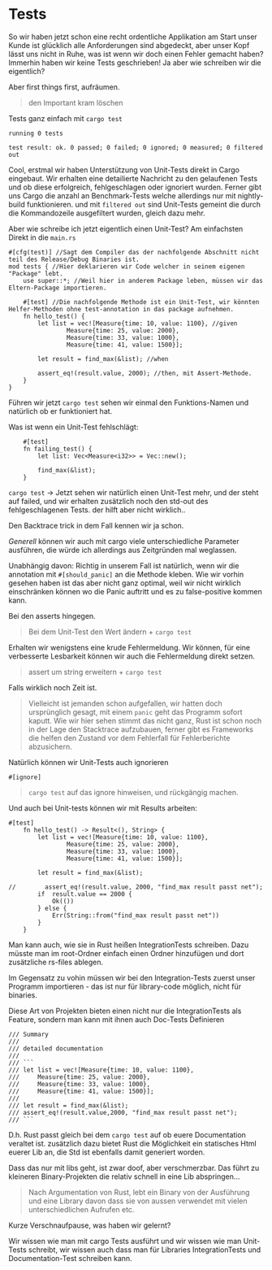 # Tests
So wir haben jetzt schon eine recht ordentliche Applikation am Start unser Kunde ist glücklich alle Anforderungen sind abgedeckt, aber unser Kopf lässt uns nicht in Ruhe, was ist wenn wir doch einen Fehler gemacht haben? Immerhin haben wir keine Tests geschrieben! Ja aber wie schreiben wir die eigentlich?

Aber first things first, aufräumen.
> den Important kram löschen

Tests ganz einfach mit `cargo test`

```
running 0 tests

test result: ok. 0 passed; 0 failed; 0 ignored; 0 measured; 0 filtered out
```

Cool, erstmal wir haben Unterstützung von Unit-Tests direkt in Cargo eingebaut. Wir erhalten eine detailierte Nachricht zu den gelaufenen Tests und ob diese erfolgreich, fehlgeschlagen oder ignoriert wurden. Ferner gibt uns Cargo die anzahl an Benchmark-Tests welche allerdings nur mit nightly-build funktionieren. und mit `filtered out` sind Unit-Tests gemeint die durch die Kommandozeile ausgefiltert wurden, gleich dazu mehr.

Aber wie schreibe ich jetzt eigentlich einen Unit-Test? Am einfachsten Direkt in die `main.rs`

```
#[cfg(test)] //Sagt dem Compiler das der nachfolgende Abschnitt nicht teil des Release/Debug Binaries ist.
mod tests { //Hier deklarieren wir Code welcher in seinem eigenen "Package" lebt.
    use super::*; //Weil hier in anderem Package leben, müssen wir das Eltern-Package importieren.

    #[test] //Die nachfolgende Methode ist ein Unit-Test, wir könnten Helfer-Methoden ohne test-annotation in das package aufnehmen.
    fn hello_test() {
        let list = vec![Measure{time: 10, value: 1100}, //given
                Measure{time: 25, value: 2000},
                Measure{time: 33, value: 1000},
                Measure{time: 41, value: 1500}];

        let result = find_max(&list); //when

        assert_eq!(result.value, 2000); //then, mit Assert-Methode.
    }
}
```

Führen wir jetzt `cargo test` sehen wir einmal den Funktions-Namen und natürlich ob er funktioniert hat.

Was ist wenn ein Unit-Test fehlschlägt:

```
    #[test]
    fn failing_test() {
        let list: Vec<Measure<i32>> = Vec::new();

        find_max(&list);
    }
```

`cargo test` -> Jetzt sehen wir natürlich einen Unit-Test mehr, und der steht auf failed, und wir erhalten zusätzlich noch den std-out des fehlgeschlagenen Tests. der hilft aber nicht wirklich..

Den Backtrace trick in dem Fall kennen wir ja schon.

*Generell* können wir auch mit cargo viele unterschiedliche Parameter ausführen, die würde ich allerdings aus Zeitgründen mal weglassen.

Unabhängig davon: Richtig in unserem Fall ist natürlich, wenn wir die annotation mit `#[should_panic]` an die Methode kleben. Wie wir vorhin gesehen haben ist das aber nicht ganz optimal, weil wir nicht wirklich einschränken können wo die Panic auftritt und es zu false-positive kommen kann.

Bei den asserts hingegen.

> Bei dem Unit-Test den Wert ändern + `cargo test`

Erhalten wir wenigstens eine krude Fehlermeldung. Wir können, für eine verbesserte Lesbarkeit können wir auch die Fehlermeldung direkt setzen.

> assert um string erweitern + `cargo test`

Falls wirklich noch Zeit ist.
> Vielleicht ist jemanden schon aufgefallen, wir hatten doch ursprünglich gesagt, mit einem `panic` geht das Programm sofort kaputt. Wie wir hier sehen stimmt das nicht ganz, Rust ist schon noch in der Lage den Stacktrace aufzubauen, ferner gibt es Frameworks die helfen den Zustand vor dem Fehlerfall für Fehlerberichte abzusichern.

Natürlich können wir Unit-Tests auch ignorieren
```
#[ignore]
```
> `cargo test` auf das ignore hinweisen, und rückgängig machen.

Und auch bei Unit-tests können wir mit Results arbeiten:

```
#[test]
    fn hello_test() -> Result<(), String> {
        let list = vec![Measure{time: 10, value: 1100},
                Measure{time: 25, value: 2000},
                Measure{time: 33, value: 1000},
                Measure{time: 41, value: 1500}];

        let result = find_max(&list);

//        assert_eq!(result.value, 2000, "find_max result passt net");
        if  result.value == 2000 {
            Ok(())
        } else {
            Err(String::from("find_max result passt net"))
        }
    }
```

Man kann auch, wie sie in Rust heißen IntegrationTests schreiben. Dazu müsste man im root-Ordner einfach einen Ordner hinzufügen und dort zusätzliche rs-files ablegen.

Im Gegensatz zu vohin müssen wir bei den Integration-Tests zuerst unser Programm importieren - das ist nur für library-code möglich, nicht für binaries.


Diese Art von Projekten bieten einen nicht nur die IntegrationTests als Feature, sondern man kann mit ihnen auch Doc-Tests Definieren

```
/// Summary
///
/// detailed documentation
///
/// ```
/// let list = vec![Measure{time: 10, value: 1100},
///     Measure{time: 25, value: 2000},
///     Measure{time: 33, value: 1000},
///     Measure{time: 41, value: 1500}];
///
/// let result = find_max(&list);
/// assert_eq!(result.value,2000, "find_max result passt net");
/// ```
```
D.h. Rust passt gleich bei dem `cargo test` auf ob euere Documentation veraltet ist. zusätzlich dazu bietet Rust die Möglichkeit ein statisches Html euerer Lib an, die Std ist ebenfalls damit generiert worden.

Dass das nur mit libs geht, ist zwar doof, aber verschmerzbar. Das führt zu kleineren Binary-Projekten die relativ schnell in eine Lib abspringen...

> Nach Argumentation von Rust, lebt ein Binary von der Ausführung und eine Library davon dass sie von aussen verwendet mit vielen unterschiedlichen Aufrufen etc.

Kurze Verschnaufpause, was haben wir gelernt?

Wir wissen wie man mit cargo Tests ausführt und wir wissen wie man Unit-Tests schreibt, wir wissen auch dass man für Libraries IntegrationTests und Documentation-Test schreiben kann.
